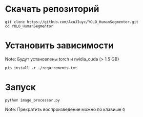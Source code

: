 # Скачать репозиторий  
```
git clone https://github.com/AxuJIuyc/YOLO_HumanSegmentor.git
cd YOLO_HumanSegmentor
```

# Установить зависимости  
Note: Будут установлены torch и nvidia_cuda (> 1.5 GB)
```
pip install -r ./requirements.txt
```

# Запуск
```
python image_processor.py
```
Note: Прекратить воспроизведение можно по клавише `Q`